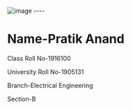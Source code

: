 ![image](https://www.gndec.ac.in/sites/default/logo.png)
      ----
# Name-Pratik Anand

Class Roll No-1916100

University Roll No-1905131

Branch-Electrical Engineering

Section-B
